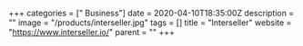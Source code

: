 +++
categories = [" Business"]
date = 2020-04-10T18:35:00Z
description = ""
image = "/products/interseller.jpg"
tags = []
title = "Interseller"
website = "https://www.interseller.io/"
parent = ""
+++
